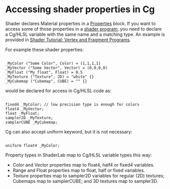 Accessing shader properties in Cg
=================================


Shader declares Material properties in a [Properties](SL-Properties.html) block. If you want to access some of those properties in a [shader program](SL-ShaderPrograms.html), you need to declare a Cg/HLSL variable with the same name and a matching type. An example is provided in [Shader Tutorial: Vertex and Fragment Programs](ShaderTut2.html).

For example these shader properties:
````

_MyColor ("Some Color", Color) = (1,1,1,1) 
_MyVector ("Some Vector", Vector) = (0,0,0,0) 
_MyFloat ("My float", Float) = 0.5 
_MyTexture ("Texture", 2D) = "white" {} 
_MyCubemap ("Cubemap", CUBE) = "" {} 

````
would be declared for access in Cg/HLSL code as:
````

fixed4 _MyColor; // low precision type is enough for colors
float4 _MyVector;
float _MyFloat; 
sampler2D _MyTexture;
samplerCUBE _MyCubemap;

````

Cg can also accept <span class=keyword>uniform</span> keyword, but it is not necessary:
````

uniform float4 _MyColor;

````

Property types in ShaderLab map to Cg/HLSL variable types this way:
* Color and Vector properties map to <span class=keyword>float4</span>, <span class=keyword>half4</span> or <span class=keyword>fixed4</span> variables.
* Range and Float properties map to <span class=keyword>float</span>, <span class=keyword>half</span> or <span class=keyword>fixed</span> variables.
* Texture properties map to <span class=keyword>sampler2D</span> variables for regular (2D) textures; Cubemaps map to <span class=keyword>samplerCUBE</span>; and 3D textures map to <span class=keyword>sampler3D</span>.
